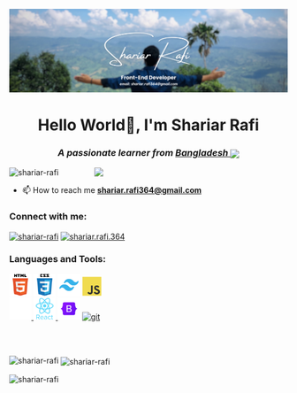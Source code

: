 ![logo](https://github.com/Shariar-Rafi/Shariar-Rafi/blob/main/My%20Github%20Banner.png)
<meta charset="UTF-8">
<h1 align="center">Hello World👋, I'm <b>Shariar Rafi</b></h1>
<h3 align="center"><i>A passionate learner from <a href="https://en.wikipedia.org/wiki/Bangladesh">Bangladesh&nbsp;<img align="center" width="30" src="https://em-content.zobj.net/thumbs/160/facebook/327/flag-bangladesh_1f1e7-1f1e9.png"> </i></a>  </h3>

<img align="right" width="350" src="https://media2.giphy.com/media/v1.Y2lkPTc5MGI3NjExMzMyZTYwczdtcWg5eHd4cHZxcGNybG1sZ3ZiMzN6Y3NldHAwZHptdiZlcD12MV9pbnRlcm5hbF9naWZfYnlfaWQmY3Q9Zw/51AhgeKNAamtcmcpGx/giphy.gif?raw=true">

<p align="left"> <img src="https://komarev.com/ghpvc/?username=shariar-rafi&label=Profile%20views&color=0e75b6&style=flat" alt="shariar-rafi" /> </p>

- 📫 How to reach me **shariar.rafi364@gmail.com**

<h3 align="left">Connect with me:</h3>

<p align="left">
<a href="https://www.linkedin.com/in/md-monem-shariar-rafi/" target="_blank" ><img align="center" src="https://raw.githubusercontent.com/rahuldkjain/github-profile-readme-generator/master/src/images/icons/Social/linked-in-alt.svg" alt="shariar-rafi" height="30" width="40" /></a>  
<a href="https://fb.com/shariar.rafi.364" target="_blank"><img align="center" src="https://raw.githubusercontent.com/rahuldkjain/github-profile-readme-generator/master/src/images/icons/Social/facebook.svg" alt="shariar.rafi.364" height="30" width="40" /></a>  

</p>
<h3 align="left">Languages and Tools:</h3>
<p align="left">
<a href="https://www.w3.org/html/" target="_blank" rel="noreferrer"> <img src="https://raw.githubusercontent.com/devicons/devicon/master/icons/html5/html5-original-wordmark.svg" alt="html5" width="40" height="40"/></a>
<a href="https://www.w3schools.com/css/" target="_blank" rel="noreferrer"> <img src="https://raw.githubusercontent.com/devicons/devicon/master/icons/css3/css3-original-wordmark.svg" alt="css3" width="40" height="40"/></a>
<a href="https://tailwindcss.com/" target="_blank" rel="noreferrer"><img src="https://github.com/Shariar-Rafi/Shariar-Rafi/blob/main/tailwind-css-svgrepo-com.svg" alt="tailwind" width="40" height="40"/></a>
<a href="https://developer.mozilla.org/en-US/docs/Web/JavaScript" target="_blank" rel="noreferrer"> <img src="https://raw.githubusercontent.com/devicons/devicon/master/icons/javascript/javascript-original.svg" alt="javascript" width="35" height="35"/></a>
  <br/>
<a href="https://nextjs.org/" target="_blank" rel="noreferrer"> <img src="https://github.com/Shariar-Rafi/Shariar-Rafi/blob/main/next_js.png" alt="next.js" width="40" height="40"/> </a> 
<a href="https://reactjs.org/" target="_blank" rel="noreferrer"> <img src="https://raw.githubusercontent.com/devicons/devicon/master/icons/react/react-original-wordmark.svg" alt="react.js" width="40" height="40"/> </a> 
<a href="https://getbootstrap.com" target="_blank" rel="noreferrer"> <img src="https://github.com/Shariar-Rafi/Shariar-Rafi/blob/main/boostrap.png" alt="bootstrap" width="40" height="40"/></a>
<a href="https://git-scm.com/" target="_blank" rel="noreferrer"><img src="https://www.vectorlogo.zone/logos/git-scm/git-scm-icon.svg" alt="git" width="40" height="40"/></a>

</p></br>
</br>
<p><img align="left" src="https://github-readme-stats.vercel.app/api/top-langs?username=shariar-rafi&show_icons=true&locale=en&layout=compact" alt="shariar-rafi" /></p>

<p>&nbsp;<img align="center" src="https://github-readme-stats.vercel.app/api?username=shariar-rafi&show_icons=true&locale=en" alt="shariar-rafi" /></p>

<p><img align="center" src="https://github-readme-streak-stats.herokuapp.com/?user=shariar-rafi&show_icons=true&locale=en" alt="shariar-rafi" /></p>
